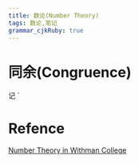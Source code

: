 ```yaml
---
title: 数论(Number Theory) 
tags: 数论,笔记
grammar_cjkRuby: true
---
```



# 同余(Congruence)

记 `

# Refence
[Number Theory in Withman College](https://www.whitman.edu/mathematics/higher_math_online/section03.01.html)